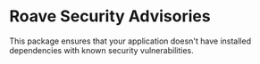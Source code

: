 # Roave Security Advisories

This package ensures that your application doesn't have installed dependencies with known security vulnerabilities.